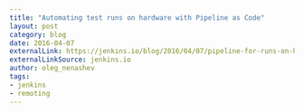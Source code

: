 ```yaml
---
title: "Automating test runs on hardware with Pipeline as Code"
layout: post
category: blog
date: 2016-04-07
externalLink: https://jenkins.io/blog/2016/04/07/pipeline-for-runs-on-hardware/
externalLinkSource: jenkins.io
author: oleg_nenashev
tags:
- jenkins
- remoting
---
```

